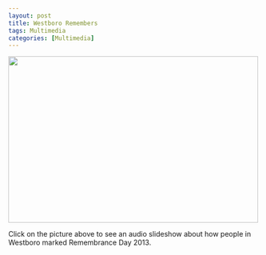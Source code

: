 ```yaml
---
layout: post
title: Westboro Remembers
tags: Multimedia
categories: [Multimedia]
---
```

<a href="https://dl.dropboxusercontent.com/u/50108349/remembrance%20day/publish_to_web/index.html"><img class=" wp-image-142   " alt="" src="http://kyleaduggan.files.wordpress.com/2013/11/img_4040.jpg?w=500&amp;h=333" height="333" width="500"></a>

Click on the picture above to see an audio slideshow about how people in Westboro marked Remembrance Day 2013.
